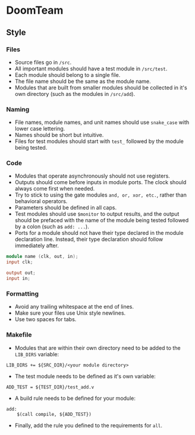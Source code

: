 # DoomTeam

## Style

### Files

* Source files go in `/src`.
* All important modules should have a test module in `/src/test`.
* Each module should belong to a single file.
* The file name should be the same as the module name.
* Modules that are built from smaller modules should be collected in it's own directory (such as the modules in `/src/add`).

### Naming

* File names, module names, and unit names should use `snake_case` with lower case lettering.
* Names should be short but intuitive.
* Files for test modules should start with `test_` followed by the module being tested.

### Code

* Modules that operate asynchronously should not use registers.
* Outputs should come before inputs in module ports. The clock should always come first when needed.
* Try to stick to using the gate modules `and, or, xor, etc.`, rather than behavioral operators.
* Parameters should be defined in all caps.
* Test modules should use `$monitor` to output results, and the output should be prefaced with the name of the module being tested followed by a colon (such as `add: ...`).
* Ports for a module should not have their type declared in the module declaration line. Instead, their type declaration should follow immediately after.
```verilog
module name (clk, out, in);
input clk;

output out;
input in;
```

### Formatting

* Avoid any trailing whitespace at the end of lines.
* Make sure your files use Unix style newlines.
* Use two spaces for tabs.

### Makefile

* Modules that are within their own directory need to be added to the `LIB_DIRS` variable:
```
LIB_DIRS += ${SRC_DIR}/<your module directory>
```
* The test module needs to be defined as it's own variable:
```
ADD_TEST = ${TEST_DIR}/test_add.v
```
* A build rule needs to be defined for your module:
```
add:
    $(call compile, ${ADD_TEST})
```
* Finally, add the rule you defined to the requirements for `all`.
